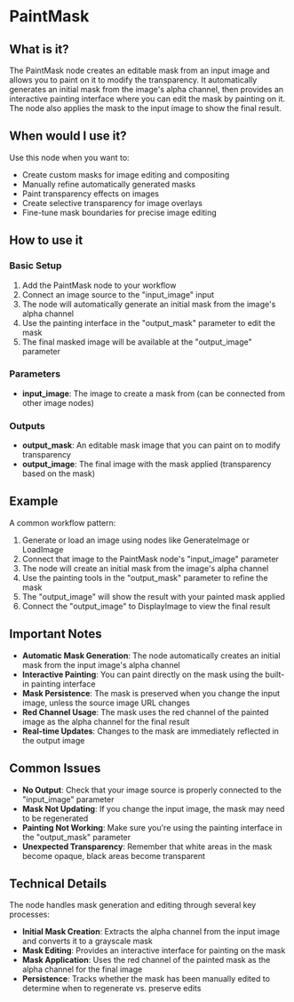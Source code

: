 # PaintMask

## What is it?

The PaintMask node creates an editable mask from an input image and allows you to paint on it to modify the transparency. It automatically generates an initial mask from the image's alpha channel, then provides an interactive painting interface where you can edit the mask by painting on it. The node also applies the mask to the input image to show the final result.

## When would I use it?

Use this node when you want to:

- Create custom masks for image editing and compositing
- Manually refine automatically generated masks
- Paint transparency effects on images
- Create selective transparency for image overlays
- Fine-tune mask boundaries for precise image editing

## How to use it

### Basic Setup

1. Add the PaintMask node to your workflow
1. Connect an image source to the "input_image" input
1. The node will automatically generate an initial mask from the image's alpha channel
1. Use the painting interface in the "output_mask" parameter to edit the mask
1. The final masked image will be available at the "output_image" parameter

### Parameters

- **input_image**: The image to create a mask from (can be connected from other image nodes)

### Outputs

- **output_mask**: An editable mask image that you can paint on to modify transparency
- **output_image**: The final image with the mask applied (transparency based on the mask)

## Example

A common workflow pattern:

1. Generate or load an image using nodes like GenerateImage or LoadImage
1. Connect that image to the PaintMask node's "input_image" parameter
1. The node will create an initial mask from the image's alpha channel
1. Use the painting tools in the "output_mask" parameter to refine the mask
1. The "output_image" will show the result with your painted mask applied
1. Connect the "output_image" to DisplayImage to view the final result

## Important Notes

- **Automatic Mask Generation**: The node automatically creates an initial mask from the input image's alpha channel
- **Interactive Painting**: You can paint directly on the mask using the built-in painting interface
- **Mask Persistence**: The mask is preserved when you change the input image, unless the source image URL changes
- **Red Channel Usage**: The mask uses the red channel of the painted image as the alpha channel for the final result
- **Real-time Updates**: Changes to the mask are immediately reflected in the output image

## Common Issues

- **No Output**: Check that your image source is properly connected to the "input_image" parameter
- **Mask Not Updating**: If you change the input image, the mask may need to be regenerated
- **Painting Not Working**: Make sure you're using the painting interface in the "output_mask" parameter
- **Unexpected Transparency**: Remember that white areas in the mask become opaque, black areas become transparent

## Technical Details

The node handles mask generation and editing through several key processes:

- **Initial Mask Creation**: Extracts the alpha channel from the input image and converts it to a grayscale mask
- **Mask Editing**: Provides an interactive interface for painting on the mask
- **Mask Application**: Uses the red channel of the painted mask as the alpha channel for the final image
- **Persistence**: Tracks whether the mask has been manually edited to determine when to regenerate vs. preserve edits 